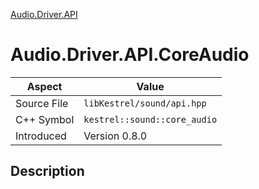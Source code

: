 [Audio.Driver.API](index)
# Audio.Driver.API.CoreAudio
| Aspect | Value |
| --- | --- |
| Source File | `libKestrel/sound/api.hpp` |
| C++ Symbol | `kestrel::sound::core_audio` |
| Introduced | Version 0.8.0 |
## Description

